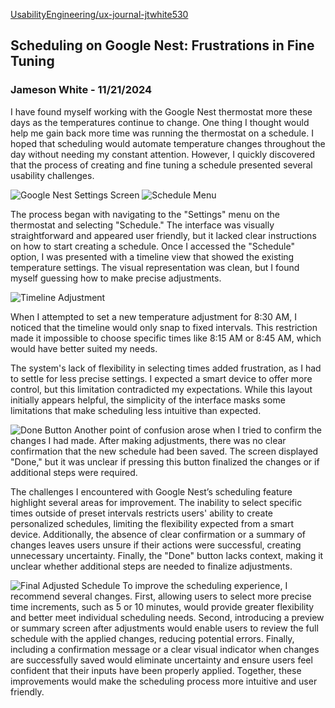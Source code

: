 [UsabilityEngineering/ux-journal-jtwhite530](https://github.com/UsabilityEngineering/ux-journal-jtwhite530)




## Scheduling on Google Nest: Frustrations in Fine Tuning

### Jameson White - 11/21/2024

I have found myself working with the Google Nest thermostat more these days as the temperatures continue to change. One thing I thought would help me gain back more time was running the thermostat on a schedule. I hoped that scheduling would automate temperature changes throughout the day without needing my constant attention. However, I quickly discovered that the process of creating and fine tuning a schedule presented several usability challenges.

![Google Nest Settings Screen](../assets/NUM5.jpg) ![Schedule Menu](../assets/NUM2.jpg)

The process began with navigating to the "Settings" menu on the thermostat and selecting "Schedule." The interface was visually straightforward and appeared user friendly, but it lacked clear instructions on how to start creating a schedule. Once I accessed the "Schedule" option, I was presented with a timeline view that showed the existing temperature settings. The visual representation was clean, but I found myself guessing how to make precise adjustments.

![Timeline Adjustment](./assets/NUM4.jpg)

When I attempted to set a new temperature adjustment for 8:30 AM, I noticed that the timeline would only snap to fixed intervals. This restriction made it impossible to choose specific times like 8:15 AM or 8:45 AM, which would have better suited my needs.


The system's lack of flexibility in selecting times added frustration, as I had to settle for less precise settings. I expected a smart device to offer more control, but this limitation contradicted my expectations. While this layout initially appears helpful, the simplicity of the interface masks some limitations that make scheduling less intuitive than expected.

![Done Button](./assets/NUM3.jpg)
Another point of confusion arose when I tried to confirm the changes I had made. After making adjustments, there was no clear confirmation that the new schedule had been saved. The screen displayed "Done," but it was unclear if pressing this button finalized the changes or if additional steps were required. 

The challenges I encountered with Google Nest’s scheduling feature highlight several areas for improvement. The inability to select specific times outside of preset intervals restricts users' ability to create personalized schedules, limiting the flexibility expected from a smart device. Additionally, the absence of clear confirmation or a summary of changes leaves users unsure if their actions were successful, creating unnecessary uncertainty. Finally, the "Done" button lacks context, making it unclear whether additional steps are needed to finalize adjustments.

![Final Adjusted Schedule](./assets/NUM1.jpg)
To improve the scheduling experience, I recommend several changes. First, allowing users to select more precise time increments, such as 5 or 10 minutes, would provide greater flexibility and better meet individual scheduling needs. Second, introducing a preview or summary screen after adjustments would enable users to review the full schedule with the applied changes, reducing potential errors. Finally, including a confirmation message or a clear visual indicator when changes are successfully saved would eliminate uncertainty and ensure users feel confident that their inputs have been properly applied. Together, these improvements would make the scheduling process more intuitive and user friendly.

